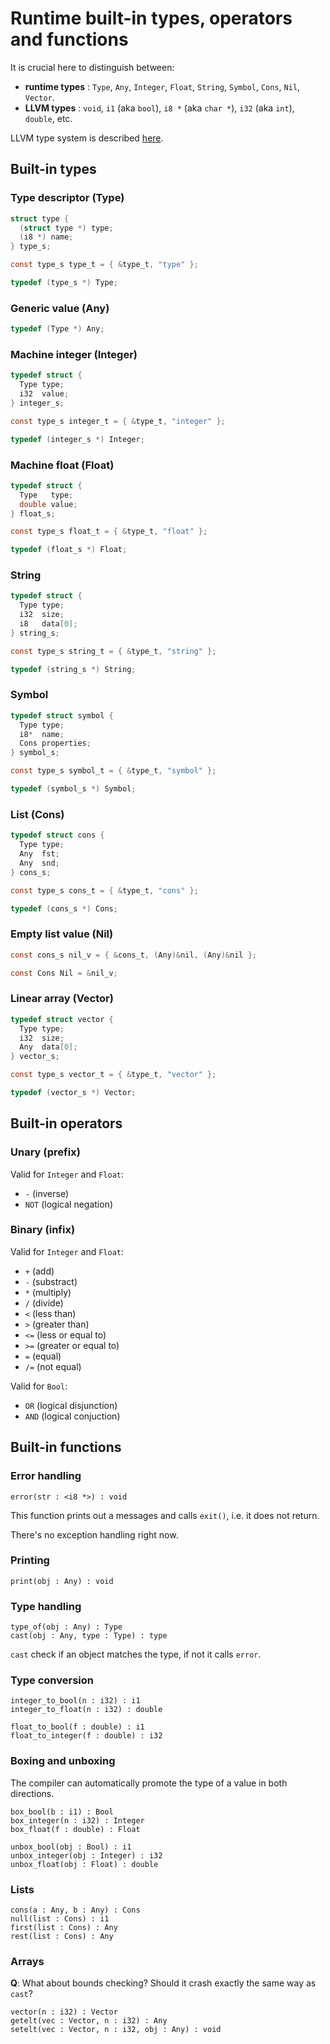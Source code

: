 # Runtime built-in types, operators and functions

It is crucial here to distinguish between:

* **runtime types** : `Type`, `Any`, `Integer`, `Float`, `String`, `Symbol`, `Cons`, `Nil`, `Vector`. 
* **LLVM types** : `void`, `i1` (aka `bool`), `i8 *` (aka `char *`), `i32` (aka `int`), `double`, etc.

LLVM type system is described [here][LLVM types].

[LLVM types]: http://llvm.org/docs/LangRef.html#type-system

## Built-in types

### Type descriptor (Type)

```c
struct type {
  (struct type *) type;
  (i8 *) name;
} type_s;

const type_s type_t = { &type_t, "type" };

typedef (type_s *) Type;
```

### Generic value (Any)

```c
typedef (Type *) Any;
```

### Machine integer (Integer)

```c
typedef struct {
  Type type;
  i32  value;
} integer_s;

const type_s integer_t = { &type_t, "integer" };

typedef (integer_s *) Integer;
```

### Machine float (Float)

```c
typedef struct {
  Type   type;
  double value;
} float_s;

const type_s float_t = { &type_t, "float" };

typedef (float_s *) Float;
```

### String

```c
typedef struct {
  Type type;
  i32  size;
  i8   data[0];
} string_s;

const type_s string_t = { &type_t, "string" };

typedef (string_s *) String;
```

### Symbol

```c
typedef struct symbol {
  Type type;
  i8*  name;
  Cons properties;
} symbol_s;

const type_s symbol_t = { &type_t, "symbol" };

typedef (symbol_s *) Symbol;
```

### List (Cons)

```c
typedef struct cons {
  Type type;
  Any  fst;
  Any  snd;
} cons_s;

const type_s cons_t = { &type_t, "cons" };

typedef (cons_s *) Cons;
```

### Empty list value (Nil)

```c
const cons_s nil_v = { &cons_t, (Any)&nil, (Any)&nil };

const Cons Nil = &nil_v;
```

### Linear array (Vector)

```c
typedef struct vector {
  Type type;
  i32  size;
  Any  data[0];
} vector_s;

const type_s vector_t = { &type_t, "vector" };

typedef (vector_s *) Vector;
```

## Built-in operators

### Unary (prefix)

Valid for `Integer` and `Float`:
* `-` (inverse)
* `NOT` (logical negation)

### Binary (infix)

Valid for `Integer` and `Float`:
* `+` (add)
* `-` (substract)
* `*` (multiply)
* `/` (divide)
* `<` (less than)
* `>` (greater than)
* `<=` (less or equal to)
* `>=` (greater or equal to)
* `=` (equal)
* `/=` (not equal)

Valid for `Bool`:
* `OR` (logical disjunction)
* `AND` (logical conjuction)

## Built-in functions

### Error handling

```
error(str : <i8 *>) : void
```

This function prints out a messages and calls `exit()`, i.e. it does not return.

There's no exception handling right now.

### Printing

```
print(obj : Any) : void
```

### Type handling

```
type_of(obj : Any) : Type
cast(obj : Any, type : Type) : type
```

`cast` check if an object matches the type, if not it calls `error`.

### Type conversion

```	
integer_to_bool(n : i32) : i1
integer_to_float(n : i32) : double
```

```
float_to_bool(f : double) : i1
float_to_integer(f : double) : i32
```

### Boxing and unboxing

The compiler can automatically promote the type of a value in both directions.

```
box_bool(b : i1) : Bool
box_integer(n : i32) : Integer 
box_float(f : double) : Float
```

```
unbox_bool(obj : Bool) : i1
unbox_integer(obj : Integer) : i32
unbox_float(obj : Float) : double
```

### Lists

```
cons(a : Any, b : Any) : Cons
null(list : Cons) : i1
first(list : Cons) : Any
rest(list : Cons) : Any
```

### Arrays

**Q**: What about bounds checking? Should it crash exactly the same way as `cast`?

```
vector(n : i32) : Vector
getelt(vec : Vector, n : i32) : Any
setelt(vec : Vector, n : i32, obj : Any) : void
```

